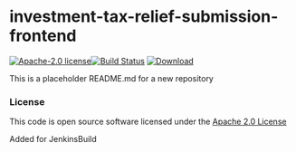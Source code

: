 # investment-tax-relief-submission-frontend

[![Apache-2.0 license](http://img.shields.io/badge/license-Apache-brightgreen.svg)](http://www.apache.org/licenses/LICENSE-2.0.html)[![Build Status](https://travis-ci.org/hmrc/investment-tax-relief-submission-frontend.svg?branch=master)](https://travis-ci.org/hmrc/investment-tax-relief-submission-frontend) [ ![Download](https://api.bintray.com/packages/hmrc/releases/investment-tax-relief-submission-frontend/images/download.svg) ](https://bintray.com/hmrc/releases/investment-tax-relief-submission-frontend/_latestVersion)

This is a placeholder README.md for a new repository

### License

This code is open source software licensed under the [Apache 2.0 License]("http://www.apache.org/licenses/LICENSE-2.0.html")

Added for JenkinsBuild

